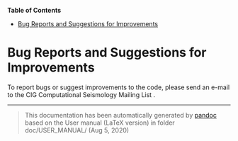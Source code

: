 **Table of Contents**

-   [Bug Reports and Suggestions for Improvements](#bug-reports-and-suggestions-for-improvements)

Bug Reports and Suggestions for Improvements
============================================

To report bugs or suggest improvements to the code, please send an e-mail to the CIG Computational Seismology Mailing List .

-----
> This documentation has been automatically generated by [pandoc](http://www.pandoc.org)
> based on the User manual (LaTeX version) in folder doc/USER_MANUAL/
> (Aug  5, 2020)

